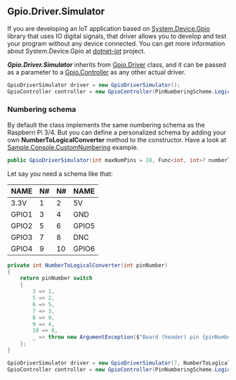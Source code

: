 ## Gpio.Driver.Simulator

If you are developing an IoT application based on [System.Device.Gpio](https://docs.microsoft.com/en-us/dotnet/api/system.device.gpio?view=iot-dotnet-1.5) library that uses IO digital signals, that driver allows you to develop and test your program without any device connected. You can get more information about System.Device.Gpio at [dotnet-iot](https://github.com/dotnet/iot) project.

***Gpio.Driver.Simulator*** inherits from [Gpio.Driver](https://docs.microsoft.com/en-us/dotnet/api/system.device.gpio.gpiodriver?view=iot-dotnet-1.5) class, and it can be passed as a parameter to a [Gpio.Controller](https://docs.microsoft.com/en-us/dotnet/api/system.device.gpio.gpiocontroller?view=iot-dotnet-1.5) as any other actual driver.

```c#
GpioDriverSimulator driver = new GpioDriverSimulator();
GpioController controller = new GpioController(PinNumberingScheme.Logical, driver);
```

### Numbering schema

By default the class implements the same numbering schema as the Raspberri Pi 3/4. But you can define a personalized schema by adding your own **NumberToLogicalConverter** method to the constructor. Have a look at [Sample.Console.CustomNumbering](https://github.com/mcNets/Gpio.Driver.Simulator/blob/master/Sample.Console.CustomNumbering/Program.cs) example.

```c#
public GpioDriverSimulator(int maxNumPins = 28, Func<int, int>? numberToLogicalConverter = null)
```

Let say you need a schema like that:

|  NAME  | N# | N# |  NAME  |
|--------|----|----|--------|
|   3.3V |  1 |  2 | 5V     |
|  GPIO1 |  3 |  4 | GND    |
|  GPIO2 |  5 |  6 | GPIO5  |
|  GPIO3 |  7 |  8 | DNC    |
|  GPIO4 |  9 | 10 | GPIO6  |

```c#
private int NumberToLogicalConverter(int pinNumber)
{
    return pinNumber switch
    {
        3 => 1,
        5 => 2,
        6 => 5,
        7 => 3,
        8 => 0,
        9 => 4,
        10 => 6,
        _ => throw new ArgumentException($"Board (header) pin {pinNumber} is not a GPIO pin on the device.", nameof(pinNumber))
    };
}

GpioDriverSimulator driver = new GpioDriverSimulator(7, NumberToLogicalConverter);
GpioController controller = new GpioController(PinNumberingScheme.Logical, driver);
```
